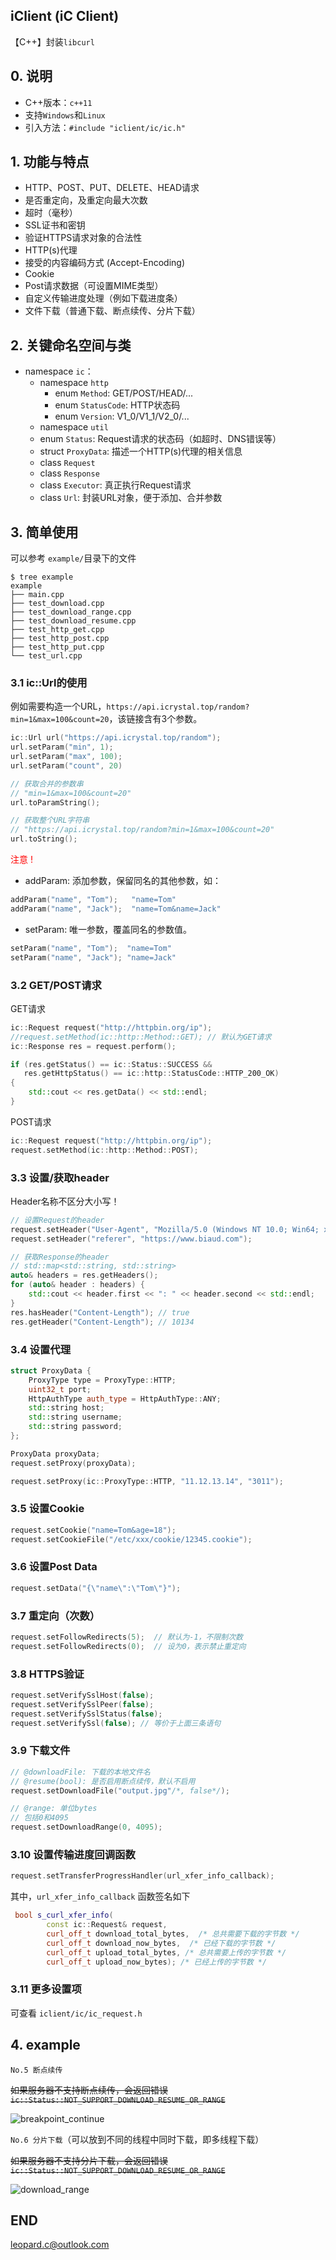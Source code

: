 ## iClient (iC Client)

【C++】封装`libcurl`

## 0. 说明

+ C++版本：`c++11`
+ 支持`Windows`和`Linux`
+ 引入方法：`#include "iclient/ic/ic.h"`

## 1. 功能与特点

+ HTTP、POST、PUT、DELETE、HEAD请求
+ 是否重定向，及重定向最大次数
+ 超时（毫秒）
+ SSL证书和密钥
+ 验证HTTPS请求对象的合法性
+ HTTP(s)代理
+ 接受的内容编码方式 (Accept-Encoding)
+ Cookie
+ Post请求数据（可设置MIME类型）
+ 自定义传输进度处理（例如下载进度条）
+ 文件下载（普通下载、断点续传、分片下载）

## 2. 关键命名空间与类

+ namespace `ic`：
  + namespace `http`
    + enum `Method`: GET/POST/HEAD/...
    + enum `StatusCode`: HTTP状态码
    + enum `Version`: V1_0/V1_1/V2_0/...
  + namespace `util`
  + enum `Status`: Request请求的状态码（如超时、DNS错误等）
  + struct `ProxyData`: 描述一个HTTP(s)代理的相关信息
  + class `Request`
  + class `Response`
  + class `Executor`: 真正执行Request请求
  + class `Url`: 封装URL对象，便于添加、合并参数

## 3. 简单使用

可以参考 `example/`目录下的文件

```shell
$ tree example
example
├── main.cpp
├── test_download.cpp
├── test_download_range.cpp
├── test_download_resume.cpp
├── test_http_get.cpp
├── test_http_post.cpp
├── test_http_put.cpp
└── test_url.cpp
```

### 3.1 ic::Url的使用

例如需要构造一个URL，`https://api.icrystal.top/random?min=1&max=100&count=20`，该链接含有3个参数。

```C++
ic::Url url("https://api.icrystal.top/random");
url.setParam("min", 1);
url.setParam("max", 100);
url.setParam("count", 20)

// 获取合并的参数串
// "min=1&max=100&count=20"
url.toParamString();

// 获取整个URL字符串
// "https://api.icrystal.top/random?min=1&max=100&count=20"
url.toString();
```

<font color="red">注意 !</font>

+ addParam: 添加参数，保留同名的其他参数，如：

```C++
addParam("name", "Tom");   "name=Tom"
addParam("name", "Jack");  "name=Tom&name=Jack"
```

+ setParam: 唯一参数，覆盖同名的参数值。

```C++
setParam("name", "Tom");  "name=Tom"
setParam("name", "Jack"); "name=Jack"
```

### 3.2 GET/POST请求

GET请求

```C++
ic::Request request("http://httpbin.org/ip");
//request.setMethod(ic::http::Method::GET); // 默认为GET请求
ic::Response res = request.perform();

if (res.getStatus() == ic::Status::SUCCESS && 
   res.getHttpStatus() == ic::http::StatusCode::HTTP_200_OK)
{
	std::cout << res.getData() << std::endl;
}
```

POST请求

```C++
ic::Request request("http://httpbin.org/ip");
request.setMethod(ic::http::Method::POST);
```

### 3.3 设置/获取header

Header名称不区分大小写！

```C++
// 设置Request的header
request.setHeader("User-Agent", "Mozilla/5.0 (Windows NT 10.0; Win64; x64) Ap...");
request.setHeader("referer", "https://www.biaud.com");

// 获取Response的header
// std::map<std::string, std::string>
auto& headers = res.getHeaders();
for (auto& header : headers) {
    std::cout << header.first << ": " << header.second << std::endl;
}
res.hasHeader("Content-Length"); // true
res.getHeader("Content-Length"); // 10134
```

### 3.4 设置代理

```C++
struct ProxyData {
    ProxyType type = ProxyType::HTTP;
    uint32_t port;
    HttpAuthType auth_type = HttpAuthType::ANY;
    std::string host;
    std::string username;
    std::string password;
};

ProxyData proxyData;
request.setProxy(proxyData);

request.setProxy(ic::ProxyType::HTTP, "11.12.13.14", "3011");
```

### 3.5 设置Cookie

```C++
request.setCookie("name=Tom&age=18");
request.setCookieFile("/etc/xxx/cookie/12345.cookie");
```

### 3.6 设置Post Data

```C++
request.setData("{\"name\":\"Tom\"}");
```

### 3.7 重定向（次数）

```C++
request.setFollowRedirects(5);  // 默认为-1，不限制次数
request.setFollowRedirects(0);  // 设为0，表示禁止重定向
```

### 3.8 HTTPS验证

```C++
request.setVerifySslHost(false);
request.setVerifySslPeer(false);
request.setVerifySslStatus(false);
request.setVerifySsl(false); // 等价于上面三条语句
```

### 3.9 下载文件

```C++
// @downloadFile: 下载的本地文件名
// @resume(bool): 是否启用断点续传，默认不启用
request.setDownloadFile("output.jpg"/*, false*/);

// @range: 单位bytes
// 包括0和4095
request.setDownloadRange(0, 4095);
```

### 3.10 设置传输进度回调函数

```C++
request.setTransferProgressHandler(url_xfer_info_callback);
```

其中，`url_xfer_info_callback` 函数签名如下

```C++
 bool s_curl_xfer_info(
        const ic::Request& request,
        curl_off_t download_total_bytes,  /* 总共需要下载的字节数 */
        curl_off_t download_now_bytes,  /* 已经下载的字节数 */
        curl_off_t upload_total_bytes, /* 总共需要上传的字节数 */
        curl_off_t upload_now_bytes); /* 已经上传的字节数 */
```

### 3.11 更多设置项

可查看 `iclient/ic/ic_request.h`

## 4. example

`No.5 断点续传`

~~如果服务器不支持断点续传，会返回错误 `ic::Status::NOT_SUPPORT_DOWNLOAD_RESUME_OR_RANGE`~~

![breakpoint_continue](assets/README/breakpoint_continue.jpg)



`No.6 分片下载`（可以放到不同的线程中同时下载，即多线程下载）

~~如果服务器不支持分片下载，会返回错误 `ic::Status::NOT_SUPPORT_DOWNLOAD_RESUME_OR_RANGE`~~

![download_range](assets/README/download_range.jpg)



## END

<leopard.c@outlook.com>


